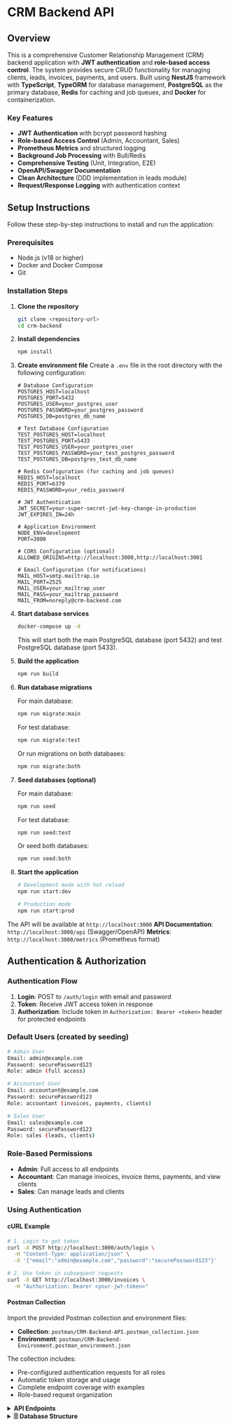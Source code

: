 # CRM Backend API

## Overview

This is a comprehensive Customer Relationship Management (CRM) backend application with **JWT authentication** and **role-based access control**. The system provides secure CRUD functionality for managing clients, leads, invoices, payments, and users. Built using **NestJS** framework with **TypeScript**, **TypeORM** for database management, **PostgreSQL** as the primary database, **Redis** for caching and job queues, and **Docker** for containerization.

### Key Features

- **JWT Authentication** with bcrypt password hashing
- **Role-based Access Control** (Admin, Accountant, Sales)
- **Prometheus Metrics** and structured logging
- **Background Job Processing** with Bull/Redis
- **Comprehensive Testing** (Unit, Integration, E2E)
- **OpenAPI/Swagger Documentation**
- **Clean Architecture** (DDD implementation in leads module)
- **Request/Response Logging** with authentication context

## Setup Instructions

Follow these step-by-step instructions to install and run the application:

### Prerequisites

- Node.js (v18 or higher)
- Docker and Docker Compose
- Git

### Installation Steps

1. **Clone the repository**

   ```bash
   git clone <repository-url>
   cd crm-backend
   ```

2. **Install dependencies**

   ```bash
   npm install
   ```

3. **Create environment file**
   Create a `.env` file in the root directory with the following configuration:

   ```env
   # Database Configuration
   POSTGRES_HOST=localhost
   POSTGRES_PORT=5432
   POSTGRES_USER=your_postgres_user
   POSTGRES_PASSWORD=your_postgres_password
   POSTGRES_DB=postgres_db_name

   # Test Database Configuration
   TEST_POSTGRES_HOST=localhost
   TEST_POSTGRES_PORT=5433
   TEST_POSTGRES_USER=your_postgres_user
   TEST_POSTGRES_PASSWORD=your_test_postgres_password
   TEST_POSTGRES_DB=postgres_test_db_name

   # Redis Configuration (for caching and job queues)
   REDIS_HOST=localhost
   REDIS_PORT=6379
   REDIS_PASSWORD=your_redis_password

   # JWT Authentication
   JWT_SECRET=your-super-secret-jwt-key-change-in-production
   JWT_EXPIRES_IN=24h

   # Application Environment
   NODE_ENV=development
   PORT=3000

   # CORS Configuration (optional)
   ALLOWED_ORIGINS=http://localhost:3000,http://localhost:3001

   # Email Configuration (for notifications)
   MAIL_HOST=smtp.mailtrap.io
   MAIL_PORT=2525
   MAIL_USER=your_mailtrap_user
   MAIL_PASS=your_mailtrap_password
   MAIL_FROM=noreply@crm-backend.com
   ```

4. **Start database services**

   ```bash
   docker-compose up -d
   ```

   This will start both the main PostgreSQL database (port 5432) and test PostgreSQL database (port 5433).

5. **Build the application**

   ```bash
   npm run build
   ```

6. **Run database migrations**

   For main database:

   ```bash
   npm run migrate:main
   ```

   For test database:

   ```bash
   npm run migrate:test
   ```

   Or run migrations on both databases:

   ```bash
   npm run migrate:both
   ```

7. **Seed databases (optional)**

   For main database:

   ```bash
   npm run seed
   ```

   For test database:

   ```bash
   npm run seed:test
   ```

   Or seed both databases:

   ```bash
   npm run seed:both
   ```

8. **Start the application**

   ```bash
   # Development mode with hot reload
   npm run start:dev

   # Production mode
   npm run start:prod
   ```

The API will be available at `http://localhost:3000`
**API Documentation**: `http://localhost:3000/api` (Swagger/OpenAPI)
**Metrics**: `http://localhost:3000/metrics` (Prometheus format)

## Authentication & Authorization

### Authentication Flow

1. **Login**: POST to `/auth/login` with email and password
2. **Token**: Receive JWT access token in response
3. **Authorization**: Include token in `Authorization: Bearer <token>` header for protected endpoints

### Default Users (created by seeding)

```bash
# Admin User
Email: admin@example.com
Password: securePassword123
Role: admin (full access)

# Accountant User
Email: accountant@example.com
Password: securePassword123
Role: accountant (invoices, payments, clients)

# Sales User
Email: sales@example.com
Password: securePassword123
Role: sales (leads, clients)
```

### Role-Based Permissions

- **Admin**: Full access to all endpoints
- **Accountant**: Can manage invoices, invoice items, payments, and view clients
- **Sales**: Can manage leads and clients

### Using Authentication

#### cURL Example

```bash
# 1. Login to get token
curl -X POST http://localhost:3000/auth/login \
  -H "Content-Type: application/json" \
  -d '{"email":"admin@example.com","password":"securePassword123"}'

# 2. Use token in subsequent requests
curl -X GET http://localhost:3000/invoices \
  -H "Authorization: Bearer <your-jwt-token>"
```

#### Postman Collection

Import the provided Postman collection and environment files:

- **Collection**: `postman/CRM-Backend-API.postman_collection.json`
- **Environment**: `postman/CRM-Backend-Environment.postman_environment.json`

The collection includes:

- Pre-configured authentication requests for all roles
- Automatic token storage and usage
- Complete endpoint coverage with examples
- Role-based request organization

<details>
<summary><strong>API Endpoints</strong></summary>

### Authentication

- **POST** `/auth/login` - Authenticate user and get JWT token
  ```json
  {
    "email": "admin@example.com",
    "password": "securePassword123"
  }
  ```
  **Response**: `{ "access_token": "jwt.token.here" }`

### Users Management _Requires Authentication_

- **POST** `/users` - Create new user _(Admin only)_
  ```json
  {
    "email": "user@example.com",
    "password": "password123",
    "role": "admin" // admin | sales | accountant
  }
  ```
- **GET** `/users` - Get all users _(Admin only)_
- **GET** `/users/:id` - Get user by ID
- **PUT** `/users/:id` - Update user
- **DELETE** `/users/:id` - Delete user _(Admin only)_

### Clients Management _Requires Authentication_

- **POST** `/clients` - Create new client
  ```json
  {
    "name": "Acme Corporation",
    "email": "contact@acme.com",
    "phone": "+1234567890",
    "address": "123 Business St, City, State"
  }
  ```
- **GET** `/clients` - Get all clients
- **GET** `/clients/:id` - Get client by ID
- **PUT** `/clients/:id` - Update client
- **DELETE** `/clients/:id` - Delete client _(Admin only)_
- **GET** `/clients/total/:id` - Get client invoice total

### Leads Management _Requires Authentication_ _(Clean Architecture/DDD)_

- **POST** `/leads` - Create new lead
  ```json
  {
    "name": "John Doe",
    "email": "john@company.com",
    "phone": "+1234567890",
    "company": "Tech Solutions Inc",
    "source": "website",
    "notes": "Interested in our enterprise package"
  }
  ```
- **GET** `/leads` - Get all leads
- **GET** `/leads/:id` - Get lead by ID
- **PUT** `/leads/:id` - Update lead
- **DELETE** `/leads/:id` - Delete lead _(Admin only)_
- **GET** `/leads/:id/enrichment` - Start lead enrichment (background job)
- **GET** `/leads/:id/enrichment/status/:jobId` - Check enrichment status

### Invoices Management _Requires Authentication_

- **POST** `/invoices` - Create new invoice _(Admin/Accountant only)_
  ```json
  {
    "clientId": 1,
    "amount": 1500.0,
    "status": "pending",
    "issueDate": "2024-01-15",
    "dueDate": "2024-02-15",
    "description": "Monthly consulting services"
  }
  ```
- **GET** `/invoices` - Get all invoices (supports filtering by status)
- **GET** `/invoices/:id` - Get invoice by ID
- **PUT** `/invoices/:id` - Update invoice _(Admin/Accountant only)_
- **DELETE** `/invoices/:id` - Delete invoice _(Admin only)_
- **GET** `/invoices/:id/pdf` - Generate invoice PDF (background job)
- **GET** `/invoices/:id/pdf/status/:jobId` - Check PDF generation status

### Invoice Items Management _Requires Authentication_

- **POST** `/invoice-items` - Create new invoice item _(Admin/Accountant only)_
  ```json
  {
    "invoiceId": 1,
    "description": "Web Development Services",
    "quantity": 40,
    "unitPrice": 75.0,
    "lineTotal": 3000.0
  }
  ```
- **GET** `/invoice-items` - Get all invoice items
- **GET** `/invoice-items/:id` - Get invoice item by ID
- **PUT** `/invoice-items/:id` - Update invoice item _(Admin/Accountant only)_
- **DELETE** `/invoice-items/:id` - Delete invoice item _(Admin only)_

### Payments Management _Requires Authentication_

- **POST** `/payments` - Create new payment _(Admin/Accountant only)_
  ```json
  {
    "invoiceId": 1,
    "amount": 1500.0,
    "paymentDate": "2024-01-20",
    "method": "credit_card",
    "reference": "CC-2024-001"
  }
  ```
- **GET** `/payments` - Get all payments
- **GET** `/payments/:id` - Get payment by ID
- **PUT** `/payments/:id` - Update payment _(Admin/Accountant only)_
- **DELETE** `/payments/:id` - Delete payment _(Admin only)_

### Monitoring & Metrics

- **GET** `/metrics` - Prometheus metrics (no authentication required)
  - API request metrics (duration, status codes, endpoints)
  - Business metrics (leads, clients, invoices, payments counts)
  - System health metrics

</details>

<details>
<summary><strong>🗄️ Database Structure</strong></summary>

![Database Schema](https://github.com/Ayogoharo/crm-backend/edit/main/schema.png)

The database consists of six main entities with the following relationships:

### **Users Table**

- **Primary Key**: `id` (auto-increment)
- **Fields**: `email` (unique), `username` (unique), `password`, `full_name`, `role`, `created_at`, `updated_at`
- **Roles**: admin, sales, accountant
- **Relationships**:
  - One-to-Many with Leads (as owner)
  - One-to-Many with Invoices (as issuer)
  - One-to-Many with Payments (as recorder)

### **Clients Table**

- **Primary Key**: `id` (auto-increment)
- **Fields**: `name`, `email`, `phone`, `address`, `created_at`, `updated_at`
- **Relationships**:
  - One-to-Many with Leads
  - One-to-Many with Invoices

### **Leads Table**

- **Primary Key**: `id` (auto-increment)
- **Fields**: `client_id`, `owner_id`, `status`, `source`, `notes`, `created_at`, `updated_at`
- **Status Values**: new, contacted, qualified, won, lost
- **Relationships**:
  - Many-to-One with Clients (CASCADE delete)
  - Many-to-One with Users (SET NULL on delete)

### **Invoices Table**

- **Primary Key**: `id` (auto-increment)
- **Fields**: `client_id`, `issued_by`, `invoice_date`, `due_date`, `status`, `total_amount`, `created_at`, `updated_at`
- **Status Values**: draft, sent, paid, overdue, cancelled
- **Relationships**:
  - Many-to-One with Clients (CASCADE delete)
  - Many-to-One with Users (SET NULL on delete)
  - One-to-Many with Invoice Items
  - One-to-Many with Payments

### **Invoice Items Table**

- **Primary Key**: `id` (auto-increment)
- **Fields**: `invoice_id`, `description`, `quantity`, `unit_price`, `line_total`
- **Relationships**:
  - Many-to-One with Invoices (CASCADE delete)

### **Payments Table**

- **Primary Key**: `id` (auto-increment)
- **Fields**: `invoice_id`, `recorded_by`, `payment_date`, `amount`, `method`, `reference`, `created_at`
- **Payment Methods**: cash, bank_transfer, credit_card, paypal
- **Relationships**:
  - Many-to-One with Invoices (CASCADE delete)
  - Many-to-One with Users (SET NULL on delete)

### **Key Database Features**

- **Referential Integrity**: All foreign key relationships are properly defined
- **Cascade Operations**: Related records are automatically managed on parent deletion
- **Data Validation**: Entity-level validation using class-validator decorators
- **Timestamps**: Automatic creation and update timestamps on relevant entities
- **Decimal Precision**: Financial amounts stored with 12,2 precision for accuracy

</details>
